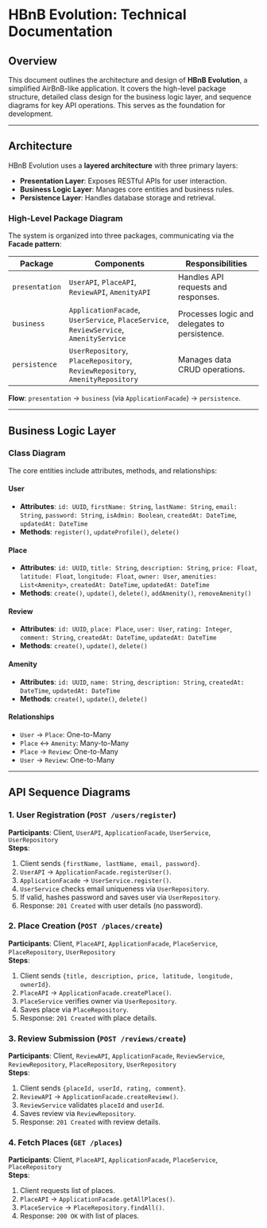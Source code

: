 # HBnB Evolution: Technical Documentation

## Overview

This document outlines the architecture and design of **HBnB Evolution**, a simplified AirBnB-like application. It covers the high-level package structure, detailed class design for the business logic layer, and sequence diagrams for key API operations. This serves as the foundation for development.

---

## Architecture

HBnB Evolution uses a **layered architecture** with three primary layers:

- **Presentation Layer**: Exposes RESTful APIs for user interaction.
- **Business Logic Layer**: Manages core entities and business rules.
- **Persistence Layer**: Handles database storage and retrieval.

### High-Level Package Diagram

The system is organized into three packages, communicating via the **Facade pattern**:

| Package         | Components                          | Responsibilities                          |
|-----------------|-------------------------------------|-------------------------------------------|
| `presentation`  | `UserAPI`, `PlaceAPI`, `ReviewAPI`, `AmenityAPI` | Handles API requests and responses.       |
| `business`      | `ApplicationFacade`, `UserService`, `PlaceService`, `ReviewService`, `AmenityService` | Processes logic and delegates to persistence. |
| `persistence`   | `UserRepository`, `PlaceRepository`, `ReviewRepository`, `AmenityRepository` | Manages data CRUD operations.            |

**Flow**: `presentation` → `business` (via `ApplicationFacade`) → `persistence`.

---

## Business Logic Layer

### Class Diagram

The core entities include attributes, methods, and relationships:

#### User
- **Attributes**: `id: UUID`, `firstName: String`, `lastName: String`, `email: String`, `password: String`, `isAdmin: Boolean`, `createdAt: DateTime`, `updatedAt: DateTime`
- **Methods**: `register()`, `updateProfile()`, `delete()`

#### Place
- **Attributes**: `id: UUID`, `title: String`, `description: String`, `price: Float`, `latitude: Float`, `longitude: Float`, `owner: User`, `amenities: List<Amenity>`, `createdAt: DateTime`, `updatedAt: DateTime`
- **Methods**: `create()`, `update()`, `delete()`, `addAmenity()`, `removeAmenity()`

#### Review
- **Attributes**: `id: UUID`, `place: Place`, `user: User`, `rating: Integer`, `comment: String`, `createdAt: DateTime`, `updatedAt: DateTime`
- **Methods**: `create()`, `update()`, `delete()`

#### Amenity
- **Attributes**: `id: UUID`, `name: String`, `description: String`, `createdAt: DateTime`, `updatedAt: DateTime`
- **Methods**: `create()`, `update()`, `delete()`

#### Relationships
- `User` → `Place`: One-to-Many
- `Place` ↔ `Amenity`: Many-to-Many
- `Place` → `Review`: One-to-Many
- `User` → `Review`: One-to-Many

---

## API Sequence Diagrams

### 1. User Registration (`POST /users/register`)
**Participants**: Client, `UserAPI`, `ApplicationFacade`, `UserService`, `UserRepository`  
**Steps**:  
1. Client sends `{firstName, lastName, email, password}`.  
2. `UserAPI` → `ApplicationFacade.registerUser()`.  
3. `ApplicationFacade` → `UserService.register()`.  
4. `UserService` checks email uniqueness via `UserRepository`.  
5. If valid, hashes password and saves user via `UserRepository`.  
6. Response: `201 Created` with user details (no password).

### 2. Place Creation (`POST /places/create`)
**Participants**: Client, `PlaceAPI`, `ApplicationFacade`, `PlaceService`, `PlaceRepository`, `UserRepository`  
**Steps**:  
1. Client sends `{title, description, price, latitude, longitude, ownerId}`.  
2. `PlaceAPI` → `ApplicationFacade.createPlace()`.  
3. `PlaceService` verifies owner via `UserRepository`.  
4. Saves place via `PlaceRepository`.  
5. Response: `201 Created` with place details.

### 3. Review Submission (`POST /reviews/create`)
**Participants**: Client, `ReviewAPI`, `ApplicationFacade`, `ReviewService`, `ReviewRepository`, `PlaceRepository`, `UserRepository`  
**Steps**:  
1. Client sends `{placeId, userId, rating, comment}`.  
2. `ReviewAPI` → `ApplicationFacade.createReview()`.  
3. `ReviewService` validates `placeId` and `userId`.  
4. Saves review via `ReviewRepository`.  
5. Response: `201 Created` with review details.

### 4. Fetch Places (`GET /places`)
**Participants**: Client, `PlaceAPI`, `ApplicationFacade`, `PlaceService`, `PlaceRepository`  
**Steps**:  
1. Client requests list of places.  
2. `PlaceAPI` → `ApplicationFacade.getAllPlaces()`.  
3. `PlaceService` → `PlaceRepository.findAll()`.  
4. Response: `200 OK` with list of places.
